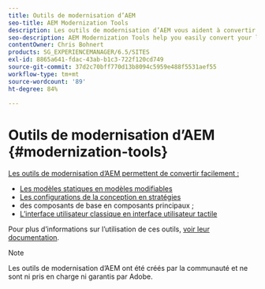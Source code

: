 ```yaml
---
title: Outils de modernisation d’AEM
seo-title: AEM Modernization Tools
description: Les outils de modernisation d’AEM vous aident à convertir vos fonctionnalités d’AEM héritées en technologies de pointe
seo-description: AEM Modernization Tools help you easily convert your legacy AEM features to the latest technology
contentOwner: Chris Bohnert
products: SG_EXPERIENCEMANAGER/6.5/SITES
exl-id: 8865a641-fdac-43ab-b1c3-722f120cd749
source-git-commit: 37d2c70bff770d13b8094c5959e488f5531aef55
workflow-type: tm+mt
source-wordcount: '89'
ht-degree: 84%

---
```


# Outils de modernisation d’AEM {#modernization-tools}

[Les outils de modernisation d’AEM permettent de convertir facilement :](https://opensource.adobe.com/aem-modernize-tools/)

* [](page-templates-static.md)[Les modèles statiques en modèles modifiables](page-templates-editable.md)
* [](page-templates-static.md)[Les configurations de la conception en stratégies](page-templates-editable.md)
* [](/help/sites-authoring/default-components-foundation.md)des composants de base en composants principaux ;[](https://docs.adobe.com/content/help/fr-FR/experience-manager-core-components/using/introduction.html)
* [](website.md)[L’interface utilisateur classique en interface utilisateur tactile](touch-ui-concepts.md)

Pour plus d’informations sur l’utilisation de ces outils, [voir leur documentation](https://opensource.adobe.com/aem-modernize-tools/).

>[!NOTE]
>
>Les outils de modernisation d’AEM ont été créés par la communauté et ne sont ni pris en charge ni garantis par Adobe.
